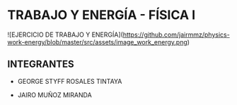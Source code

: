 # TRABAJO Y ENERGÍA - FÍSICA I
<span>![</span><span>EJERCICIO DE TRABAJO Y ENERGÍA</span><span>]</span><span>(</span><span>https://github.com/jairmmz/physics-work-energy/blob/master/src/assets/image_work_energy.png</span><span>)</span>

## INTEGRANTES

- GEORGE STYFF ROSALES TINTAYA

- JAIRO MUÑOZ MIRANDA
